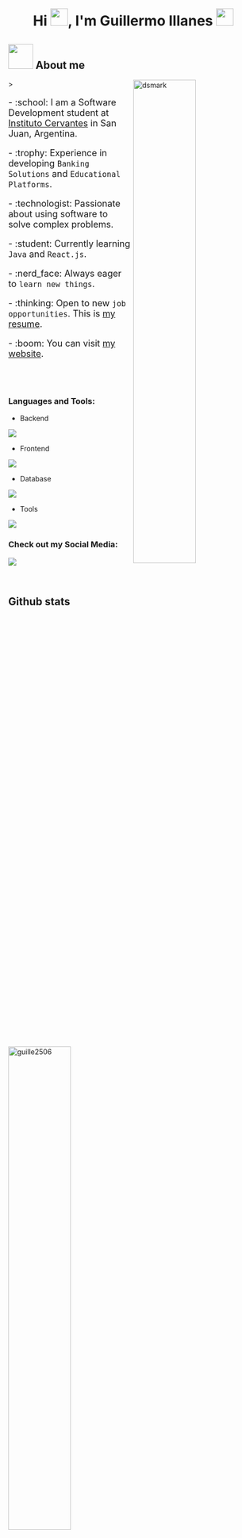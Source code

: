 <h1 align="center"><b>Hi <img src="https://media.giphy.com/media/hvRJCLFzcasrR4ia7z/giphy.gif" width="35">, I'm Guillermo Illanes</b> 
    <img src="https://emoji.gg/assets/emoji/7333-parrotdance.gif" width="35">
</h1>



## <picture><img src = "https://media.tenor.com/HsT2hrwNDkcAAAAj/maxwell-cat.gif" width = 50px></picture> About me

<picture> <img alt="dsmark" align="right" height="50%" width="50%" src="https://c.tenor.com/NzrqQHFBVz8AAAAj/kitty-transparent.gif">></picture>



<p style="font-size:18px;">- :school: I am a Software Development student at <a href="https://example.com">Instituto Cervantes</a> in San Juan, Argentina.</p>
<p style="font-size:18px;">- :trophy: Experience in developing <code>Banking Solutions</code> and <code>Educational Platforms</code>.</p>
<p style="font-size:18px;">- :technologist: Passionate about using software to solve complex problems.</p>
<p style="font-size:18px;">- :student: Currently learning <code>Java</code> and <code>React.js</code>.</p>
<p style="font-size:18px;">- :nerd_face: Always eager to <code>learn new things</code>.</p>
<p style="font-size:18px;">- :thinking: Open to new <code>job opportunities</code>. This is <a href="https://example.com">my resume</a>.</p>
<p style="font-size:18px;">- :boom: You can visit <a href="https://example.com">my website</a>.</p>
<br>

<br>



<h3 align="left">Languages and Tools:</h3>

- Backend
<p align="left">
  <a href="https://skillicons.dev">
    <img src="https://skillicons.dev/icons?i=php,laravel,java,spring,nodejs,express,nestjs" />
  </a>
</p>

- Frontend
<p align="left">
  <a href="https://skillicons.dev">
    <img src="https://skillicons.dev/icons?i=ts,js,react,angular,tailwind,bootstrap,materialui," />
  </a>
</p>

- Database
<p align="left">
  <a href="https://skillicons.dev">
    <img src="https://skillicons.dev/icons?i=mongodb,mysql," />
  </a>
</p>


- Tools
<p align="left">
  <a href="https://skillicons.dev">
    <img src="https://skillicons.dev/icons?i=git,github,figma,vscode,postman," />
  </a>
</p>

<h3 align="left">Check out my Social Media:</h3>

<p align="left">
  <a href="https://skillicons.dev">
    <img src="https://skillicons.dev/icons?i=instagram,linkedin,stackoverflow" />
  </a>
</p>

<br/>

##  Github stats
</br>
</div>
<br />
<p align="left"><img width="50%" src="https://github-readme-streak-stats.herokuapp.com/?user=guille2506&theme=gotham&show_icons=true" alt="guille2506"/>

<img width="50%" src="https://github-readme-stats-ten-gilt.vercel.app/api?username=guille2506&show_icons=true&theme=gotham"/>
</p>


</p>


</div>
